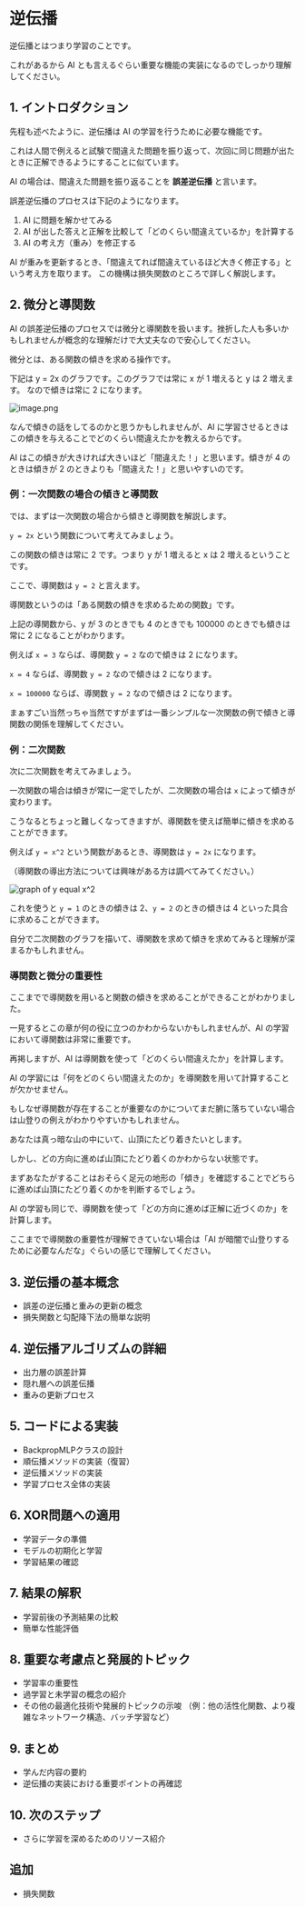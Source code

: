 # 逆伝播

逆伝播とはつまり学習のことです。

これがあるから AI とも言えるぐらい重要な機能の実装になるのでしっかり理解してください。

## 1. イントロダクション

先程も述べたように、逆伝播は AI の学習を行うために必要な機能です。

これは人間で例えると試験で間違えた問題を振り返って、次回に同じ問題が出たときに正解できるようにすることに似ています。

AI の場合は、間違えた問題を振り返ることを **誤差逆伝播** と言います。

誤差逆伝播のプロセスは下記のようになります。

1. AI に問題を解かせてみる
2. AI が出した答えと正解を比較して「どのくらい間違えているか」を計算する
3. AI の考え方（重み）を修正する

AI が重みを更新するとき、「間違えてれば間違えているほど大きく修正する」という考え方を取ります。
この機構は損失関数のところで詳しく解説します。

## 2. 微分と導関数

AI の誤差逆伝播のプロセスでは微分と導関数を扱います。挫折した人も多いかもしれませんが概念的な理解だけで大丈夫なので安心してください。

微分とは、ある関数の傾きを求める操作です。

下記は y = 2x のグラフです。このグラフでは常に x が 1 増えると y は 2 増えます。
なので傾きは常に 2 になります。

![image.png](image.png)


なんで傾きの話をしてるのかと思うかもしれませんが、AI に学習させるときはこの傾きを与えることでどのくらい間違えたかを教えるからです。

AI はこの傾きが大きければ大きいほど「間違えた！」と思います。傾きが 4 のときは傾きが 2 のときよりも「間違えた！」と思いやすいのです。

### 例：一次関数の場合の傾きと導関数

では、まずは一次関数の場合から傾きと導関数を解説します。

`y = 2x` という関数について考えてみましょう。

この関数の傾きは常に 2 です。つまり y が 1 増えると x は 2 増えるということです。

ここで、導関数は `y = 2` と言えます。

導関数というのは「ある関数の傾きを求めるための関数」です。

上記の導関数から、y が 3 のときでも 4 のときでも 100000 のときでも傾きは常に 2 になることがわかります。

例えば `x = 3` ならば、導関数 `y = 2` なので傾きは 2 になります。

`x = 4` ならば、導関数 `y = 2` なので傾きは 2 になります。

`x = 100000` ならば、導関数 `y = 2` なので傾きは 2 になります。

まぁすごい当然っちゃ当然ですがまずは一番シンプルな一次関数の例で傾きと導関数の関係を理解してください。

### 例：二次関数

次に二次関数を考えてみましょう。

一次関数の場合は傾きが常に一定でしたが、二次関数の場合は `x` によって傾きが変わります。

こうなるとちょっと難しくなってきますが、導関数を使えば簡単に傾きを求めることができます。

例えば `y = x^2` という関数があるとき、導関数は `y = 2x` になります。

（導関数の導出方法については興味がある方は調べてみてください。）

![graph of y equal x^2](image-1.png)

これを使うと `y = 1` のときの傾きは 2、`y = 2` のときの傾きは 4 といった具合に求めることができます。

自分で二次関数のグラフを描いて、導関数を求めて傾きを求めてみると理解が深まるかもしれません。

### 導関数と微分の重要性

ここまでで導関数を用いると関数の傾きを求めることができることがわかりました。

一見するとこの章が何の役に立つのかわからないかもしれませんが、AI の学習において導関数は非常に重要です。

再掲しますが、AI は導関数を使って「どのくらい間違えたか」を計算します。

AI の学習には「何をどのくらい間違えたのか」を導関数を用いて計算することが欠かせません。

もしなぜ導関数が存在することが重要なのかについてまだ腑に落ちていない場合は山登りの例えがわかりやすいかもしれません。

あなたは真っ暗な山の中にいて、山頂にたどり着きたいとします。

しかし、どの方向に進めば山頂にたどり着くのかわからない状態です。

まずあなたがすることはおそらく足元の地形の「傾き」を確認することでどちらに進めば山頂にたどり着くのかを判断するでしょう。

AI の学習も同じで、導関数を使って「どの方向に進めば正解に近づくのか」を計算します。

ここまでで導関数の重要性が理解できていない場合は「AI が暗闇で山登りするために必要なんだな」ぐらいの感じで理解してください。

## 3. 逆伝播の基本概念
- 誤差の逆伝播と重みの更新の概念
- 損失関数と勾配降下法の簡単な説明

## 4. 逆伝播アルゴリズムの詳細
- 出力層の誤差計算
- 隠れ層への誤差伝播
- 重みの更新プロセス

## 5. コードによる実装
- BackpropMLPクラスの設計
- 順伝播メソッドの実装（復習）
- 逆伝播メソッドの実装
- 学習プロセス全体の実装

## 6. XOR問題への適用
- 学習データの準備
- モデルの初期化と学習
- 学習結果の確認

## 7. 結果の解釈
- 学習前後の予測結果の比較
- 簡単な性能評価

## 8. 重要な考慮点と発展的トピック
- 学習率の重要性
- 過学習と未学習の概念の紹介
- その他の最適化技術や発展的トピックの示唆
  （例：他の活性化関数、より複雑なネットワーク構造、バッチ学習など）

## 9. まとめ
- 学んだ内容の要約
- 逆伝播の実装における重要ポイントの再確認

## 10. 次のステップ
- さらに学習を深めるためのリソース紹介


## 追加
- 損失関数
